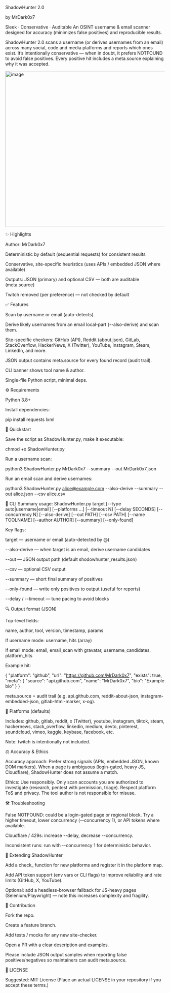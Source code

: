 ShadowHunter 2.0

by MrDark0x7

Sleek · Conservative · Auditable
An OSINT username & email scanner designed for accuracy (minimizes false positives) and reproducible results.

ShadowHunter 2.0 scans a username (or derives usernames from an email) across many social, code and media platforms and reports which ones exist. It’s intentionally conservative — when in doubt, it prefers NOTFOUND to avoid false positives. Every positive hit includes a meta.source explaining why it was accepted.

<img width="790" height="491" alt="image" src="https://github.com/user-attachments/assets/0e515a7a-966e-4c8a-8e94-dec551a88a20" />

✨ Highlights

Author: MrDark0x7

Deterministic by default (sequential requests) for consistent results

Conservative, site-specific heuristics (uses APIs / embedded JSON where available)

Outputs: JSON (primary) and optional CSV — both are auditable (meta.source)

Twitch removed (per preference) — not checked by default

✅ Features

Scan by username or email (auto-detects).

Derive likely usernames from an email local-part (--also-derive) and scan them.

Site-specific checkers: GitHub (API), Reddit (about.json), GitLab, StackOverflow, HackerNews, X (Twitter), YouTube, Instagram, Steam, LinkedIn, and more.

JSON output contains meta.source for every found record (audit trail).

CLI banner shows tool name & author.

Single-file Python script, minimal deps.

⚙️ Requirements

Python 3.8+

Install dependencies:

pip install requests lxml

🧭 Quickstart

Save the script as ShadowHunter.py, make it executable:

chmod +x ShadowHunter.py


Run a username scan:

python3 ShadowHunter.py MrDark0x7 --summary --out MrDark0x7.json


Run an email scan and derive usernames:

python3 ShadowHunter.py alice@example.com --also-derive --summary --out alice.json --csv alice.csv

🧾 CLI Summary
usage: ShadowHunter.py target [--type auto|username|email] [--platforms ...]
                             [--timeout N] [--delay SECONDS] [--concurrency N]
                             [--also-derive] [--out PATH] [--csv PATH]
                             [--name TOOLNAME] [--author AUTHOR]
                             [--summary] [--only-found]


Key flags:

target — username or email (auto-detected by @)

--also-derive — when target is an email, derive username candidates

--out — JSON output path (default shodowhunter_results.json)

--csv — optional CSV output

--summary — short final summary of positives

--only-found — write only positives to output (useful for reports)

--delay / --timeout — tune pacing to avoid blocks

🔍 Output format (JSON)

Top-level fields:

name, author, tool, version, timestamp, params

If username mode: username, hits (array)

If email mode: email, email_scan with gravatar, username_candidates, platform_hits

Example hit:

{
  "platform": "github",
  "url": "https://github.com/MrDark0x7",
  "exists": true,
  "meta": {
    "source": "api.github.com",
    "name": "MrDark0x7",
    "bio": "Example bio"
  }
}


meta.source = audit trail (e.g. api.github.com, reddit-about-json, instagram-embedded-json, gitlab-html-marker, x-og).

🧩 Platforms (defaults)

Includes: github, gitlab, reddit, x (Twitter), youtube, instagram, tiktok, steam, hackernews, stack_overflow, linkedin, medium, devto, pinterest, soundcloud, vimeo, kaggle, keybase, facebook, etc.

Note: twitch is intentionally not included.

⚖️ Accuracy & Ethics

Accuracy approach: Prefer strong signals (APIs, embedded JSON, known DOM markers). When a page is ambiguous (login-gated, heavy JS, Cloudflare), ShadowHunter does not assume a match.

Ethics: Use responsibly. Only scan accounts you are authorized to investigate (research, pentest with permission, triage). Respect platform ToS and privacy. The tool author is not responsible for misuse.

🛠️ Troubleshooting

False NOTFOUND: could be a login-gated page or regional block. Try a higher timeout, lower concurrency (--concurrency 1), or API tokens where available.

Cloudflare / 429s: increase --delay, decrease --concurrency.

Inconsistent runs: run with --concurrency 1 for deterministic behavior.

🔧 Extending ShadowHunter

Add a check_<platform> function for new platforms and register it in the platform map.

Add API token support (env vars or CLI flags) to improve reliability and rate limits (GitHub, X, YouTube).

Optional: add a headless-browser fallback for JS-heavy pages (Selenium/Playwright) — note this increases complexity and fragility.

🧪 Contribution

Fork the repo.

Create a feature branch.

Add tests / mocks for any new site-checker.

Open a PR with a clear description and examples.

Please include JSON output samples when reporting false positives/negatives so maintainers can audit meta.source.

📄 LICENSE

Suggested: MIT License
(Place an actual LICENSE in your repository if you accept these terms.)
